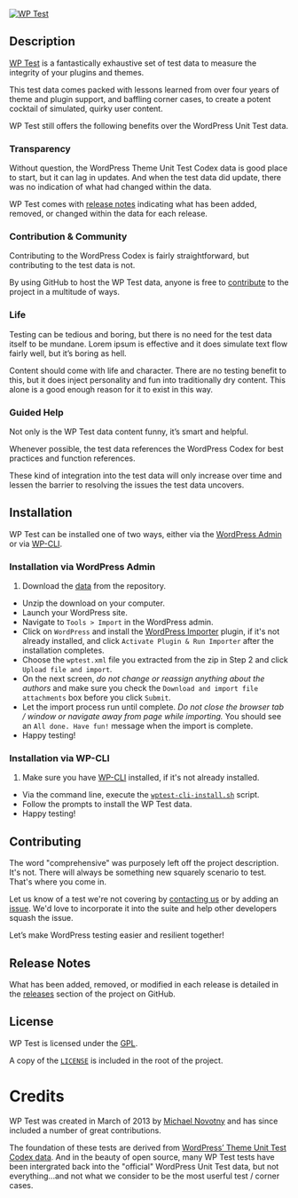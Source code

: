 [![WP Test](screenshot.png)](http://wptest.io)

## Description

[WP Test](http://wptest.io/) is a fantastically exhaustive set of test data to measure the integrity of your plugins and themes.

This test data comes packed with lessons learned from over four years of theme and plugin support, and baffling corner cases, to create a potent cocktail of simulated, quirky user content.

WP Test still offers the following benefits over the WordPress Unit Test data.

### Transparency

Without question, the WordPress Theme Unit Test Codex data is good place to start, but it can lag in updates. And when the test data did update, there was no indication of what had changed within the data.

WP Test comes with [release notes](#release-notes) indicating what has been added, removed, or changed within the data for each release.

### Contribution & Community

Contributing to the WordPress Codex is fairly straightforward, but contributing to the test data is not.

By using GitHub to host the WP Test data, anyone is free to [contribute](#contributing) to the project in a multitude of ways.

### Life

Testing can be tedious and boring, but there is no need for the test data itself to be mundane. Lorem ipsum is effective and it does simulate text flow fairly well, but it’s boring as hell. 

Content should come with life and character. There are no testing benefit to this, but it does inject personality and fun into traditionally dry content. This alone is a good enough reason for it to exist in this way.

### Guided Help

Not only is the WP Test data content funny, it’s smart and helpful.

Whenever possible, the test data references the WordPress Codex for best practices and function references.

These kind of integration into the test data will only increase over time and lessen the barrier to resolving the issues the test data uncovers.

## Installation

WP Test can be installed one of two ways, either via the [WordPress Admin](#installation-via-wordpress-admin) or via [WP-CLI](#installation-via-wp-cli).

### Installation via WordPress Admin

1. Download the [data](https://github.com/manovotny/wptest/archive/master.zip) from the repository.
- Unzip the download on your computer.
- Launch your WordPress site.
- Navigate to `Tools > Import` in the WordPress admin.
- Click on `WordPress` and install the [WordPress Importer](http://wordpress.org/extend/plugins/wordpress-importer/) plugin, if it's not already installed, and click `Activate Plugin & Run Importer` after the installation completes.
- Choose the `wptest.xml` file you extracted from the zip in Step 2 and click `Upload file and import`.
- On the next screen, *do not change or reassign anything about the authors* and make sure you check the `Download and import file attachments` box before you click `Submit`.
- Let the import process run until complete. *Do not close the browser tab / window or navigate away from page while importing.* You should see an `All done. Have fun!` message when the import is complete.
- Happy testing!

### Installation via WP-CLI

1. Make sure you have [WP-CLI](http://wp-cli.org/) installed, if it's not already installed.
- Via the command line, execute the [`wptest-cli-install.sh`](wptest-cli-install.sh) script.
- Follow the prompts to install the WP Test data.
- Happy testing!

## Contributing

The word "comprehensive" was purposely left off the project description. It's not. There will always be something new squarely scenario to test. That's where you come in. 

Let us know of a test we're not covering by [contacting us](http://wptest.io/contact/) or by adding an [issue](https://github.com/manovotny/wptest/issues). We'd love to incorporate it into the suite and help other developers squash the issue.

Let’s make WordPress testing easier and resilient together!

## Release Notes

What has been added, removed, or modified in each release is detailed in the [releases](https://github.com/manovotny/wptest/releases) section of the project on GitHub.

## License

WP Test is licensed under the [GPL](http://www.gnu.org/licenses/gpl-3.0.html).

A copy of the [`LICENSE`](LICENSE) is included in the root of the project.

# Credits

WP Test was created in March of 2013 by [Michael Novotny](http://manovotny.com) and has since included a number of great contributions.

The foundation of these tests are derived from [WordPress’ Theme Unit Test Codex data](http://codex.wordpress.org/Theme_Unit_Test#Test_Environment_Setup). And in the beauty of open source, many WP Test tests have been intergrated back into the "official" WordPress Unit Test data, but not everything...and not what we consider to be the most userful test / corner cases.